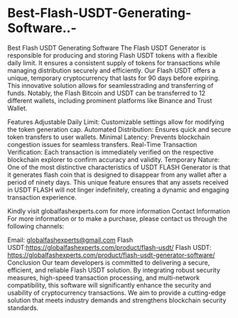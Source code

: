 # Best-Flash-USDT-Generating-Software..-
Best Flash USDT Generating Software
The Flash USDT Generator is responsible for producing and storing Flash USDT tokens with a flexible daily limit. It ensures a consistent supply of tokens for transactions while managing distribution securely and efficiently. Our Flash USDT offers a unique, temporary cryptocurrency that lasts for 90 days before expiring. This innovative solution allows for seamlesstrading and transferring of funds. Notably, the Flash Bitcoin and USDT can be transferred to 12 different wallets, including prominent platforms like Binance and Trust Wallet.

Features
Adjustable Daily Limit: Customizable settings allow for modifying the token generation cap.
Automated Distribution: Ensures quick and secure token transfers to user wallets.
Minimal Latency: Prevents blockchain congestion issues for seamless transfers.
Real-Time Transaction Verification: Each transaction is immediately verified on the respective blockchain explorer to confirm accuracy and validity.
Temporary Nature: One of the most distinctive characteristics of USDT FLASH Generator is that it generates flash coin that is designed to disappear from any wallet after a period of ninety days. This unique feature ensures that any assets received in USDT FLASH will not linger indefinitely, creating a dynamic and engaging transaction experience.

Kindly visit globalfashexperts.com for more information
Contact Information
For more information or to make a purchase, please contact us through the following channels:

Email: globalfashexperts@gmail.com
Flash USDT:https://globalfashexperts.com/product/flash-usdt/
Flash USDT: https://globalfashexperts.com/product/flash-usdt-generator-software/
Conclusion
Our team developers is committed to delivering a secure, efficient, and reliable Flash USDT solution. By integrating robust security measures, high-speed transaction processing, and multi-network compatibility, this software will significantly enhance the security and usability of cryptocurrency transactions. We aim to provide a cutting-edge solution that meets industry demands and strengthens blockchain security standards.
